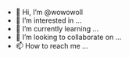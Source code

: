- 👋 Hi, I’m @wowowoll
- 👀 I’m interested in ...
- 🌱 I’m currently learning ...
- 💞️ I’m looking to collaborate on ...
- 📫 How to reach me ...

<!---
wowowoll/wowowoll is a ✨ special ✨ repository because its `README.md` (this file) appears on your GitHub profile.
You can click the Preview link to take a look at your changes.
--->

